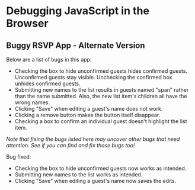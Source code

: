 # Debugging JavaScript in the Browser
## Buggy RSVP App - Alternate Version
Below are a list of bugs in this app:
* Checking the box to hide unconfirmed guests hides confirmed guests. Unconfirmed guests stay visible. Unchecking the confirmed box unhides confirmed guests.
* Submitting new names to the list results in guests named "span" rather than the name submitted. Also, the new list item's children all have the wrong names.
* Clicking "Save" when editing a guest's name does not work.
* Clicking a remove button makes the button itself disappear.
* Checking a box to confirm an individual guest doesn't highlight the list item.

*Note that fixing the bugs listed here may uncover other bugs that need attention. See if you can find and fix those bugs too!*

Bug fixed:
* Checking the box to hide unconfirmed guests now works as intended.
* Submitting new names to the list works as intended.
* Clicking "Save" when editing a guest's name now saves the edits.